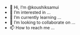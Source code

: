 - 👋 Hi, I’m @koushiksamui
- 👀 I’m interested in ...
- 🌱 I’m currently learning ...
- 💞️ I’m looking to collaborate on ...
- 📫 How to reach me ...

<!---
koushiksamui/koushiksamui is a ✨ special ✨ repository because its `README.md` (this file) appears on your GitHub profile.
You can click the Preview link to take a look at your changes.
--->
